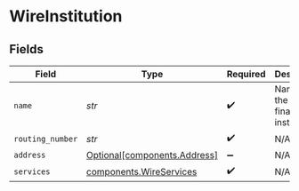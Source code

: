# WireInstitution


## Fields

| Field                                                              | Type                                                               | Required                                                           | Description                                                        | Example                                                            |
| ------------------------------------------------------------------ | ------------------------------------------------------------------ | ------------------------------------------------------------------ | ------------------------------------------------------------------ | ------------------------------------------------------------------ |
| `name`                                                             | *str*                                                              | :heavy_check_mark:                                                 | Name of the financial institution.                                 | First Citizens                                                     |
| `routing_number`                                                   | *str*                                                              | :heavy_check_mark:                                                 | N/A                                                                | 123456789                                                          |
| `address`                                                          | [Optional[components.Address]](../../models/components/address.md) | :heavy_minus_sign:                                                 | N/A                                                                |                                                                    |
| `services`                                                         | [components.WireServices](../../models/components/wireservices.md) | :heavy_check_mark:                                                 | N/A                                                                |                                                                    |